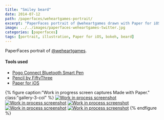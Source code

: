 ```yaml
---
title: "Smiley beard"
date: 2014-07-12
path: /paperfaces/weheartgames-portrait/
excerpt: "PaperFaces portrait of @weheartgames drawn with Paper for iOS on an iPad."
image: ../../images/paperfaces-weheartgames-twitter.jpg
categories: [paperfaces]
tags: [portrait, illustration, Paper for iOS, bokeh, beard]
---
```


PaperFaces portrait of [@weheartgames](https://twitter.com/weheartgames).

#### Tools used

- [Pogo Connect Bluetooth Smart Pen](https://www.amazon.com/gp/product/B009K448L4/ref=as_li_ss_tl?ie=UTF8&camp=1789&creative=390957&creativeASIN=B009K448L4&linkCode=as2&tag=mademist-20)
- [Pencil by FiftyThree](https://www.amazon.com/FiftyThree-Digital-Stylus-Pencil-iPhone/dp/B01JJBUYR4/ref=as_li_ss_tl?keywords=pencil+53&qid=1550586265&s=gateway&sr=8-3&linkCode=ll1&tag=mademist-20&linkId=0134793cb840affff60f2e45a7f64678&language=en_US)
- [Paper for iOS](https://paper.bywetransfer.com/)

{% figure caption:"Work in progress screen captures Made with Paper." class:"gallery-3-col" %}
[![Work in process screenshot](../../images/paperfaces-weheartgames-process-1-600.jpg)](../../images/paperfaces-weheartgames-process-1-lg.jpg) [![Work in process screenshot](../../images/paperfaces-weheartgames-process-2-600.jpg)](../../images/paperfaces-weheartgames-process-2-lg.jpg) [![Work in process screenshot](../../images/paperfaces-weheartgames-process-3-600.jpg)](../../images/paperfaces-weheartgames-process-3-lg.jpg) [![Work in process screenshot](../../images/paperfaces-weheartgames-process-4-600.jpg)](../../images/paperfaces-weheartgames-process-4-lg.jpg) [![Work in process screenshot](../../images/paperfaces-weheartgames-process-5-600.jpg)](../../images/paperfaces-weheartgames-process-5-lg.jpg)
{% endfigure %}
